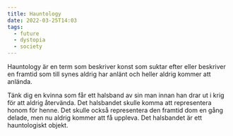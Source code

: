 ```yaml
---
title: Hauntology
date: 2022-03-25T14:03
tags: 
  - future
  - dystopia
  - society
---
```


Hauntology är en term som beskriver konst som suktar efter eller beskriver en
framtid som till synes aldrig har anlänt och heller aldrig kommer att anlända.

Tänk dig en kvinna som får ett halsband av sin man innan han drar ut i krig för
att aldrig återvända. Det halsbandet skulle komma att representera honom för
henne. Det skulle också representera den framtid dom en gång delade, men nu
aldrig kommer att få uppleva. Det halsbandet är ett hauntologiskt objekt.
